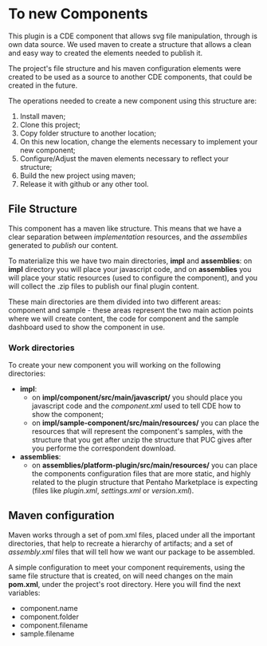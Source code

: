 # To new Components

This plugin is a CDE component that allows svg file manipulation, through is own data source. We used maven to create a structure that allows a clean and easy way to created the elements needed to publish it.

The project's file structure and his maven configuration elements were created to be used as a source to another CDE components, that could be created in the future. 

The operations needed to create a new component using this structure are:

1. Install maven;
1. Clone this project;
1. Copy folder structure to another location;
1. On this new location, change the elements necessary to implement your new component;
1. Configure/Adjust the maven elements necessary to reflect your structure;
1. Build the new project using maven;
1. Release it with github or any other tool.

## File Structure

This component has a maven like structure. This means that we have a clear separation between _implementation_ resources, and the _assemblies_ generated to _publish_ our content.

To materialize this we have two main directories, **impl** and **assemblies**: on **impl** directory you will place your javascript code, and on **assemblies** you will place your static resources (used to configure the component), and you will collect the .zip files to publish our final plugin content.

These main directories are them divided into two different areas: component and sample - these areas represent the two main action points where we will create content, the code for component and the sample dashboard used to show the component in use.

### Work directories

To create your new component you will working on the following directories:

* **impl**:
	* on **impl/component/src/main/javascript/** you should place you javascript code and the _component.xml_ used to tell CDE how to show the component;
	* on **impl/sample-component/src/main/resources/** you can place the resources that will represent the component's samples, with the structure that you get after unzip the structure that PUC gives after you performe the correspondent download.
* **assemblies**:
	* on **assemblies/platform-plugin/src/main/resources/** you can place the components configuration files that are more static, and highly related to the plugin structure that Pentaho Marketplace is expecting (files like _plugin.xml_, _settings.xml_ or _version.xml_). 

## Maven configuration

Maven works through a set of pom.xml files, placed under all the important directories, that help to recreate a hierarchy of artifacts; and a set of _assembly.xml_ files that will tell how we want our package to be assembled.

A simple configuration to meet your component requirements, using the same file structure that is created, on will need changes on the main **pom.xml**, under the project's root directory. Here you will find the next variables:

* component.name
* component.folder
* component.filename
* sample.filename